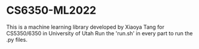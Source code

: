 # CS6350-ML2022
This is a machine learning library developed by Xiaoya Tang for CS5350/6350 in University of Utah
Run the 'run.sh' in every part to run the .py files.
